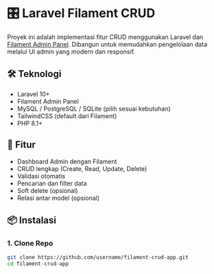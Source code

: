 # 🎛️ Laravel Filament CRUD

Proyek ini adalah implementasi fitur CRUD menggunakan Laravel dan [Filament Admin Panel](https://filamentphp.com/). Dibangun untuk memudahkan pengelolaan data melalui UI admin yang modern dan responsif.

## 🛠️ Teknologi

- Laravel 10+
- Filament Admin Panel
- MySQL / PostgreSQL / SQLite (pilih sesuai kebutuhan)
- TailwindCSS (default dari Filament)
- PHP 8.1+

## 🚀 Fitur

- Dashboard Admin dengan Filament
- CRUD lengkap (Create, Read, Update, Delete)
- Validasi otomatis
- Pencarian dan filter data
- Soft delete (opsional)
- Relasi antar model (opsional)

## 📦 Instalasi

### 1. Clone Repo

```bash
git clone https://github.com/username/filament-crud-app.git
cd filament-crud-app
